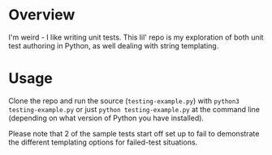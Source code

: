 # Overview
I'm weird - I like writing unit tests.  This lil' repo is my exploration of both unit test authoring in Python, as well dealing with string templating.  

# Usage
Clone the repo and run the source (`testing-example.py`) with `python3 testing-example.py` or just `python testing-example.py` at the command line (depending on what version of Python you have installed).

Please note that 2 of the sample tests start off set up to fail to demonstrate the different templating options for failed-test situations.

